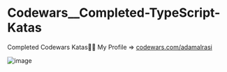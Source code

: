 # Codewars\_\_Completed-TypeScript-Katas

Completed Codewars Katas🐱‍👤
My Profile => [codewars.com/adamalrasi](https://www.codewars.com/users/adamalrasi) <br>
<div style="align: center">
  
![image](https://github.com/adamalrasi/Codewars__Completed-TypeScript-Katas/assets/147779056/b62146a6-a15b-4751-9f8f-d1c092d41186) <br>
</div>

